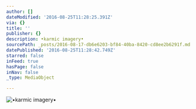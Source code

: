 ```yaml
---
author: []
dateModified: '2016-08-25T11:28:25.391Z'
via: {}
title: ''
publisher: {}
description: •karmic imagery•
sourcePath: _posts/2016-08-17-db6e6203-bf84-40ba-8420-cd8ee2b6291f.md
datePublished: '2016-08-25T11:28:42.749Z'
starred: false
inFeed: true
hasPage: false
inNav: false
_type: MediaObject

---
```

![•karmic imagery•](https://the-grid-user-content.s3-us-west-2.amazonaws.com/4ef75018-f2e6-4f5c-93eb-a2f0b1c53984.jpg)